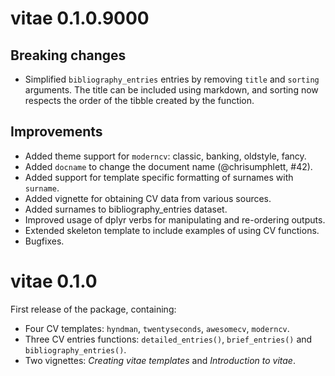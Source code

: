 # vitae 0.1.0.9000

## Breaking changes
* Simplified `bibliography_entries` entries by removing `title` and `sorting`
  arguments. The title can be included using markdown, and sorting now respects
  the order of the tibble created by the function.

## Improvements
* Added theme support for `moderncv`: classic, banking, oldstyle, fancy.
* Added `docname` to change the document name (@chrisumphlett, #42).
* Added support for template specific formatting of surnames with `surname`.
* Added vignette for obtaining CV data from various sources.
* Added surnames to bibliography_entries dataset.
* Improved usage of dplyr verbs for manipulating and re-ordering outputs.
* Extended skeleton template to include examples of using CV functions.
* Bugfixes.

# vitae 0.1.0

First release of the package, containing:
* Four CV templates: `hyndman`, `twentyseconds`, `awesomecv`, `moderncv`.
* Three CV entries functions: `detailed_entries()`, `brief_entries()` and
  `bibliography_entries()`.
* Two vignettes: *Creating vitae templates* and *Introduction to vitae*.
